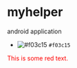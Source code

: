 # myhelper
android application
- ![#f03c15](https://placehold.it/15/f03c15/000000?text=+) `#f03c15`
<p style='color:red'>This is some red text.</p>
